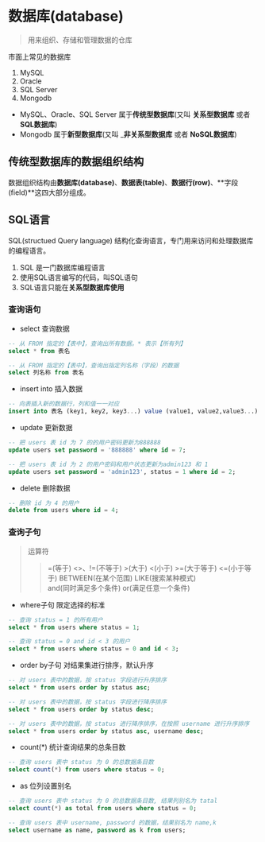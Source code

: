 # 数据库(database)
> 用来组织、存储和管理数据的仓库

市面上常见的数据库
1. MySQL
2. Oracle
3. SQL Server
4. Mongodb
* MySQL、Oracle、SQL Server 属于**传统型数据库**(又叫 __关系型数据库__ 或者 __SQL数据库__)  
* Mongodb 属于**新型数据库**(又叫 ___非关系型数据库__ 或者 __NoSQL数据库__)  

## 传统型数据库的数据组织结构
数据组织结构由**数据库(database)**、**数据表(table)**、**数据行(row)**、**字段(field)**这四大部分组成。

## SQL语言  
SQL(structued Query language) 结构化查询语言，专门用来访问和处理数据库的编程语言。
1. SQL 是一门数据库编程语言  
2. 使用SQL语言编写的代码，叫SQL语句  
3. SQL语言只能在**关系型数据库使用**  

### 查询语句
* select 查询数据
```sql
-- 从 FROM 指定的【表中】，查询出所有数据。* 表示【所有列】
select * from 表名

-- 从 FROM 指定的【表中】，查询出指定列名称（字段）的数据
select 列名称 from 表名
```

* insert into 插入数据
```sql
-- 向表插入新的数据行，列和值一一对应
insert into 表名 (key1, key2, key3...) value (value1, value2,value3...)
```

* update 更新数据
```sql
-- 把 users 表 id 为 7 的的用户密码更新为888888
update users set password = '888888' where id = 7;

-- 把 users 表 id 为 2 的用户密码和用户状态更新为admin123 和 1
update users set password = 'admin123', status = 1 where id = 2;
```

* delete 删除数据
```sql
-- 删除 id 为 4 的用户
delete from users where id = 4;
```

### 查询子句
>运算符 
>> =(等于) <>、!=(不等于) >(大于) <(小于) >=(大于等于) <=(小于等于) BETWEEN(在某个范围) LIKE(搜索某种模式)  
>> and(同时满足多个条件) or(满足任意一个条件)

* where子句 限定选择的标准 
``` sql
-- 查询 status = 1 的所有用户
select * from users where status = 1;

-- 查询 status = 0 and id < 3 的用户
select * from users where status = 0 and id < 3;
```

* order by子句 对结果集进行排序，默认升序
```sql
-- 对 users 表中的数据，按 status 字段进行升序排序
select * from users order by status asc;

-- 对 users 表中的数据，按 status 字段进行降序排序
select * from users order by status desc;

-- 对 users 表中的数据，按 status 进行降序排序，在按照 username 进行升序排序
select * from users order by status asc, username desc;
```

* count(*) 统计查询结果的总条目数
```sql
-- 查询 users 表中 status 为 0 的总数据条目数
select count(*) from users where status = 0;
```

* as 位列设置别名
```sql
-- 查询 users 表中 status 为 0 的总数据条目数, 结果列别名为 tatal
select count(*) as total from users where status = 0;

-- 查询 users 表中 username, password 的数据，结果别名为 name,k
select username as name, password as k from users;
```